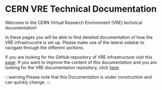 # CERN VRE Technical Documentation


Welcome to the CERN Virtual Research Environment (VRE) technical documentation!

In these pages you will be able to find detailed documentation of how the VRE infrastrucutre is set up. Please make use of the lateral sidebar to navigate through the different sections.

If you are looking for the GitHub repository of VRE infrastructure visit this [page](https://github.com/vre-hub/vre). If you want to improve the content of this documentation and you are looking for the VRE documentation repository, click [here](https://github.com/vre-hub/vre-hub.github.io).

:::warning
Please note that this Documentation is under construction and can quickly change.
:::